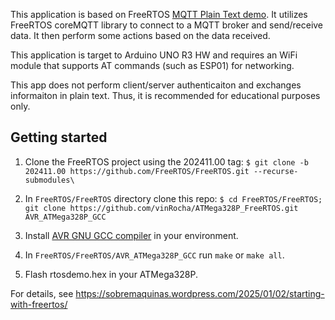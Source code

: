 This application is based on FreeRTOS [MQTT Plain Text demo](https://freertos.org/Documentation/03-Libraries/03-FreeRTOS-core/02-coreMQTT/02-Demos/01-coreMQTT-demo). It utilizes FreeRTOS coreMQTT library to connect to a MQTT broker and send/receive data. It then perform some actions based on the data received.

This application is target to Arduino UNO R3 HW and requires an WiFi module that supports AT commands (such as ESP01) for networking.

This app does not perform client/server authenticaiton and exchanges informaiton in plain text. Thus, it is recommended for educational purposes only.

## Getting started

1. Clone the FreeRTOS project using the 202411.00 tag:
        `$ git clone -b 202411.00 https://github.com/FreeRTOS/FreeRTOS.git --recurse-submodules\`

2. In `FreeRTOS/FreeRTOS` directory clone this repo:
        `$ cd FreeRTOS/FreeRTOS; git clone https://github.com/vinRocha/ATMega328P_FreeRTOS.git AVR_ATMega328P_GCC`

3. Install [AVR GNU GCC compiler](https://www.microchip.com/en-us/tools-resources/develop/microchip-studio/gcc-compilers) in your environment.

4.  In `FreeRTOS/FreeRTOS/AVR_ATMega328P_GCC` run `make` or `make all`.

5. Flash rtosdemo.hex in your ATMega328P.

For details, see https://sobremaquinas.wordpress.com/2025/01/02/starting-with-freertos/
